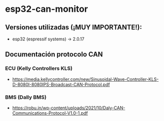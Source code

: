 # esp32-can-monitor 

## Versiones utilizadas (¡MUY IMPORTANTE!):
- esp32 (espressif systems) -> 2.0.17
## Documentación protocolo CAN
### ECU (Kelly Controllers KLS)
- https://media.kellycontroller.com/new/Sinusoidal-Wave-Controller-KLS-D-8080I-8080IPS-Broadcast-CAN-Protocol.pdf
### BMS (Dally BMS)
- https://robu.in/wp-content/uploads/2021/10/Daly-CAN-Communications-Protocol-V1.0-1.pdf
